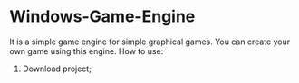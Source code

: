 # Windows-Game-Engine
It is a simple game engine for simple graphical games. You can create your own game using this engine.
How to use:
1) Download project;
